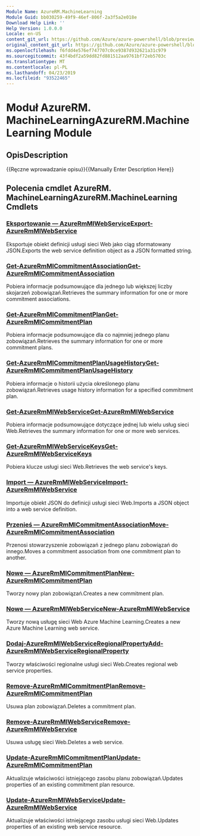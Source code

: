 ```yaml
---
Module Name: AzureRM.MachineLearning
Module Guid: bb030259-49f9-46ef-806f-2a3f5a2e018e
Download Help Link: ''
Help Version: 1.0.0.0
Locale: en-US
content_git_url: https://github.com/Azure/azure-powershell/blob/preview/src/ResourceManager/MachineLearning/Commands.MachineLearning/help/AzureRM.MachineLearning.md
original_content_git_url: https://github.com/Azure/azure-powershell/blob/preview/src/ResourceManager/MachineLearning/Commands.MachineLearning/help/AzureRM.MachineLearning.md
ms.openlocfilehash: f6fdd4e576ef747707c0ce9387d932621a31c979
ms.sourcegitcommit: 43f4bdf2a59dd82fd881512aa9761bf72eb5703c
ms.translationtype: MT
ms.contentlocale: pl-PL
ms.lasthandoff: 04/23/2019
ms.locfileid: "93522465"
---
```

# <span data-ttu-id="c4e2c-101">Moduł AzureRM. MachineLearning</span><span class="sxs-lookup"><span data-stu-id="c4e2c-101">AzureRM.MachineLearning Module</span></span>
## <span data-ttu-id="c4e2c-102">Opis</span><span class="sxs-lookup"><span data-stu-id="c4e2c-102">Description</span></span>
<span data-ttu-id="c4e2c-103">{{Ręczne wprowadzanie opisu}}</span><span class="sxs-lookup"><span data-stu-id="c4e2c-103">{{Manually Enter Description Here}}</span></span>

## <span data-ttu-id="c4e2c-104">Polecenia cmdlet AzureRM. MachineLearning</span><span class="sxs-lookup"><span data-stu-id="c4e2c-104">AzureRM.MachineLearning Cmdlets</span></span>
### [<span data-ttu-id="c4e2c-105">Eksportowanie — AzureRmMlWebService</span><span class="sxs-lookup"><span data-stu-id="c4e2c-105">Export-AzureRmMlWebService</span></span>](Export-AzureRmMlWebService.md)
<span data-ttu-id="c4e2c-106">Eksportuje obiekt definicji usługi sieci Web jako ciąg sformatowany JSON.</span><span class="sxs-lookup"><span data-stu-id="c4e2c-106">Exports the web service definition object as a JSON formatted string.</span></span>

### [<span data-ttu-id="c4e2c-107">Get-AzureRmMlCommitmentAssociation</span><span class="sxs-lookup"><span data-stu-id="c4e2c-107">Get-AzureRmMlCommitmentAssociation</span></span>](Get-AzureRmMlCommitmentAssociation.md)
<span data-ttu-id="c4e2c-108">Pobiera informacje podsumowujące dla jednego lub większej liczby skojarzeń zobowiązań.</span><span class="sxs-lookup"><span data-stu-id="c4e2c-108">Retrieves the summary information for one or more commitment associations.</span></span>

### [<span data-ttu-id="c4e2c-109">Get-AzureRmMlCommitmentPlan</span><span class="sxs-lookup"><span data-stu-id="c4e2c-109">Get-AzureRmMlCommitmentPlan</span></span>](Get-AzureRmMlCommitmentPlan.md)
<span data-ttu-id="c4e2c-110">Pobiera informacje podsumowujące dla co najmniej jednego planu zobowiązań.</span><span class="sxs-lookup"><span data-stu-id="c4e2c-110">Retrieves the summary information for one or more commitment plans.</span></span>

### [<span data-ttu-id="c4e2c-111">Get-AzureRmMlCommitmentPlanUsageHistory</span><span class="sxs-lookup"><span data-stu-id="c4e2c-111">Get-AzureRmMlCommitmentPlanUsageHistory</span></span>](Get-AzureRmMlCommitmentPlanUsageHistory.md)
<span data-ttu-id="c4e2c-112">Pobiera informacje o historii użycia określonego planu zobowiązań.</span><span class="sxs-lookup"><span data-stu-id="c4e2c-112">Retrieves usage history information for a specified commitment plan.</span></span>

### [<span data-ttu-id="c4e2c-113">Get-AzureRmMlWebService</span><span class="sxs-lookup"><span data-stu-id="c4e2c-113">Get-AzureRmMlWebService</span></span>](Get-AzureRmMlWebService.md)
<span data-ttu-id="c4e2c-114">Pobiera informacje podsumowujące dotyczące jednej lub wielu usług sieci Web.</span><span class="sxs-lookup"><span data-stu-id="c4e2c-114">Retrieves the summary information for one or more web services.</span></span>

### [<span data-ttu-id="c4e2c-115">Get-AzureRmMlWebServiceKeys</span><span class="sxs-lookup"><span data-stu-id="c4e2c-115">Get-AzureRmMlWebServiceKeys</span></span>](Get-AzureRmMlWebServiceKeys.md)
<span data-ttu-id="c4e2c-116">Pobiera klucze usługi sieci Web.</span><span class="sxs-lookup"><span data-stu-id="c4e2c-116">Retrieves the web service's keys.</span></span>

### [<span data-ttu-id="c4e2c-117">Import — AzureRmMlWebService</span><span class="sxs-lookup"><span data-stu-id="c4e2c-117">Import-AzureRmMlWebService</span></span>](Import-AzureRmMlWebService.md)
<span data-ttu-id="c4e2c-118">Importuje obiekt JSON do definicji usługi sieci Web.</span><span class="sxs-lookup"><span data-stu-id="c4e2c-118">Imports a JSON object into a web service definition.</span></span>

### [<span data-ttu-id="c4e2c-119">Przenieś — AzureRmMlCommitmentAssociation</span><span class="sxs-lookup"><span data-stu-id="c4e2c-119">Move-AzureRmMlCommitmentAssociation</span></span>](Move-AzureRmMlCommitmentAssociation.md)
<span data-ttu-id="c4e2c-120">Przenosi stowarzyszenie zobowiązań z jednego planu zobowiązań do innego.</span><span class="sxs-lookup"><span data-stu-id="c4e2c-120">Moves a commitment association from one commitment plan to another.</span></span>

### [<span data-ttu-id="c4e2c-121">Nowe — AzureRmMlCommitmentPlan</span><span class="sxs-lookup"><span data-stu-id="c4e2c-121">New-AzureRmMlCommitmentPlan</span></span>](New-AzureRmMlCommitmentPlan.md)
<span data-ttu-id="c4e2c-122">Tworzy nowy plan zobowiązań.</span><span class="sxs-lookup"><span data-stu-id="c4e2c-122">Creates a new commitment plan.</span></span>

### [<span data-ttu-id="c4e2c-123">Nowe — AzureRmMlWebService</span><span class="sxs-lookup"><span data-stu-id="c4e2c-123">New-AzureRmMlWebService</span></span>](New-AzureRmMlWebService.md)

<span data-ttu-id="c4e2c-124">Tworzy nową usługę sieci Web Azure Machine Learning.</span><span class="sxs-lookup"><span data-stu-id="c4e2c-124">Creates a new Azure Machine Learning web service.</span></span>

### [<span data-ttu-id="c4e2c-125">Dodaj-AzureRmMlWebServiceRegionalProperty</span><span class="sxs-lookup"><span data-stu-id="c4e2c-125">Add-AzureRmMlWebServiceRegionalProperty</span></span>](Add-AzureRmMlWebServiceRegionalProperty.md)
<span data-ttu-id="c4e2c-126">Tworzy właściwości regionalne usługi sieci Web.</span><span class="sxs-lookup"><span data-stu-id="c4e2c-126">Creates regional web service properties.</span></span>

### [<span data-ttu-id="c4e2c-127">Remove-AzureRmMlCommitmentPlan</span><span class="sxs-lookup"><span data-stu-id="c4e2c-127">Remove-AzureRmMlCommitmentPlan</span></span>](Remove-AzureRmMlCommitmentPlan.md)
<span data-ttu-id="c4e2c-128">Usuwa plan zobowiązań.</span><span class="sxs-lookup"><span data-stu-id="c4e2c-128">Deletes a commitment plan.</span></span>

### [<span data-ttu-id="c4e2c-129">Remove-AzureRmMlWebService</span><span class="sxs-lookup"><span data-stu-id="c4e2c-129">Remove-AzureRmMlWebService</span></span>](Remove-AzureRmMlWebService.md)
<span data-ttu-id="c4e2c-130">Usuwa usługę sieci Web.</span><span class="sxs-lookup"><span data-stu-id="c4e2c-130">Deletes a web service.</span></span>

### [<span data-ttu-id="c4e2c-131">Update-AzureRmMlCommitmentPlan</span><span class="sxs-lookup"><span data-stu-id="c4e2c-131">Update-AzureRmMlCommitmentPlan</span></span>](Update-AzureRmMlCommitmentPlan.md)
<span data-ttu-id="c4e2c-132">Aktualizuje właściwości istniejącego zasobu planu zobowiązań.</span><span class="sxs-lookup"><span data-stu-id="c4e2c-132">Updates properties of an existing commitment plan resource.</span></span>

### [<span data-ttu-id="c4e2c-133">Update-AzureRmMlWebService</span><span class="sxs-lookup"><span data-stu-id="c4e2c-133">Update-AzureRmMlWebService</span></span>](Update-AzureRmMlWebService.md)
<span data-ttu-id="c4e2c-134">Aktualizuje właściwości istniejącego zasobu usługi sieci Web.</span><span class="sxs-lookup"><span data-stu-id="c4e2c-134">Updates properties of an existing web service resource.</span></span>

